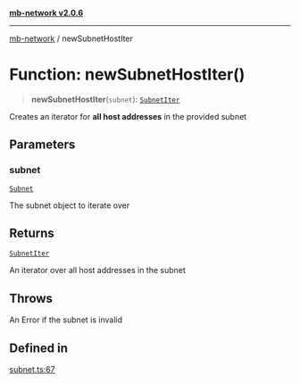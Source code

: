 [**mb-network v2.0.6**](../README.md)

***

[mb-network](../README.md) / newSubnetHostIter

# Function: newSubnetHostIter()

> **newSubnetHostIter**(`subnet`): [`SubnetIter`](../interfaces/SubnetIter.md)

Creates an iterator for **all host addresses** in the provided subnet

## Parameters

### subnet

[`Subnet`](../interfaces/Subnet.md)

The subnet object to iterate over

## Returns

[`SubnetIter`](../interfaces/SubnetIter.md)

An iterator over all host addresses in the subnet

## Throws

An Error if the subnet is invalid

## Defined in

[subnet.ts:67](https://github.com/mbachmann97/mb-network/blob/5e5222ea7151abcf5275f0e1cf330bb7ec4668ba/src/subnet.ts#L67)
